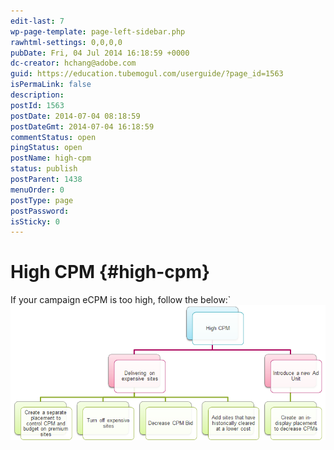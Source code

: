 ```yaml
---
edit-last: 7
wp-page-template: page-left-sidebar.php
rawhtml-settings: 0,0,0,0
pubDate: Fri, 04 Jul 2014 16:18:59 +0000
dc-creator: hchang@adobe.com
guid: https://education.tubemogul.com/userguide/?page_id=1563
isPermaLink: false
description: 
postId: 1563
postDate: 2014-07-04 08:18:59
postDateGmt: 2014-07-04 16:18:59
commentStatus: open
pingStatus: open
postName: high-cpm
status: publish
postParent: 1438
menuOrder: 0
postType: page
postPassword: 
isSticky: 0
---
```


# High CPM {#high-cpm}

If your campaign eCPM is too high, follow the below:` [ ![high cpm](assets/high-cpm.png)](assets/high-cpm.png) 
